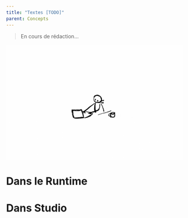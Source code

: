```yaml
---
title: "Textes [TODO]"
parent: Concepts
---
```


> En cours de rédaction...

![SynApps](../assets/under-progress.gif)


# Dans le Runtime

# Dans Studio
